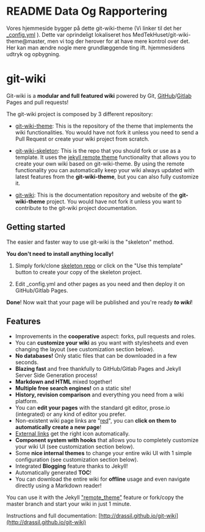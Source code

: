 # README Data Og Rapportering
Vores hjemmeside bygger på dette git-wiki-theme (Vi linker til det her [_config.yml](https://github.com/DataOgDigitalisering/dokumentation/blob/udv_%C3%A6ndrerStruktur/_config.yml) ). Dette var oprindeligt lokaliseret hos MedTekHuset/git-wiki-theme@master, men vi tog der herover for at have mere kontrol over det. Her kan man ændre nogle mere grundlæggende ting ift. hjemmesidens udtryk og opbygning.


# git-wiki

Git-wiki is a **modular and full featured wiki** powered by Git, [GitHub](https://pages.github.com/)/[Gitlab](https://about.gitlab.com/product/pages/) Pages and pull requests!

The git-wiki project is composed by 3 different repository:

- [git-wiki-theme](https://github.com/Drassil/git-wiki-theme): This is the repository of the theme that implements the wiki functionalities. You would have not fork it unless you need to send a Pull Request or create your wiki project from scratch.

- [git-wiki-skeleton](https://github.com/Drassil/git-wiki-skeleton): This is the repo that you should fork or use as a template. It uses the [jekyll remote theme](https://github.com/benbalter/jekyll-remote-theme) functionality that allows you to create your own wiki based on git-wiki-theme. By using the remote functionality you can automatically keep your wiki always updated with latest features from the **git-wiki-theme**, but you can also fully customize it. 

- [git-wiki](https://github.com/Drassil/git-wiki): This is the documentation repository and website of the **git-wiki-theme** project. You would have not fork it unless you want to contribute to the git-wiki project documentation.

## Getting started

The easier and faster way to use git-wiki is the "skeleton" method.

**You don't need to install anything locally!**

1. Simply fork/clone [skeleton repo](https://github.com/Drassil/git-wiki-skeleton) or click on the "Use this template" button to create your copy of the skeleton project.

2. Edit _config.yml and other pages as you need and then deploy it on GitHub/Gitlab Pages.

**Done**! Now wait that your page will be published and you're ready **_to wiki_**!

## Features 

* Improvements in the **cooperative** aspect: forks, pull requests and roles.
* You can **customize your wiki** as you want with stylesheets and even changing the layout (see customization section below).
* **No databases!** Only static files that can be downloaded in a few seconds.
* **Blazing fast** and free thankfully to GitHub/Gitlab Pages and Jekyll Server Side Generation process!
* **Markdown and HTML** mixed together!
* **Multiple free search engines!** on a static site!
* **History, revision comparison** and everything you need from a wiki platform.
* You can **edit your pages** with the standard git editor, prose.io (integrated) or any kind of editor you prefer.
* Non-existent wiki page links are "[red](red.md)", you can **click on them to automatically create a new page**!
* [External links](http://example.com) get the right icon automatically.
* **Component system with hooks** that allows you to completely customize your wiki UI (see customization section below).
* Some **nice internal themes** to change your entire wiki UI with 1 simple configuration (see customization section below).
* Integrated **Blogging** feature thanks to Jekyll!
* Automatically generated **TOC**!
* You can download the entire wiki for **offline** usage and even navigate directly using a Markdown reader!


You can use it with the Jekyll ["remote_theme"](https://github.com/benbalter/jekyll-remote-theme) feature or fork/copy the master branch and start your wiki in just 1 minute.



Instructions and full documentation: [http://drassil.github.io/git-wiki](http://drassil.github.io/git-wiki)


